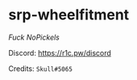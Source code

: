 # srp-wheelfitment

*Fuck NoPickels*

Discord: https://r1c.pw/discord

Credits: `Skull#5065`
<!-- <p align="center">
  <img alig src=""/>
</p> -->
